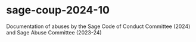 # sage-coup-2024-10
Documentation of abuses by the Sage Code of Conduct Committee (2024) and Sage Abuse Committee (2023-24)
